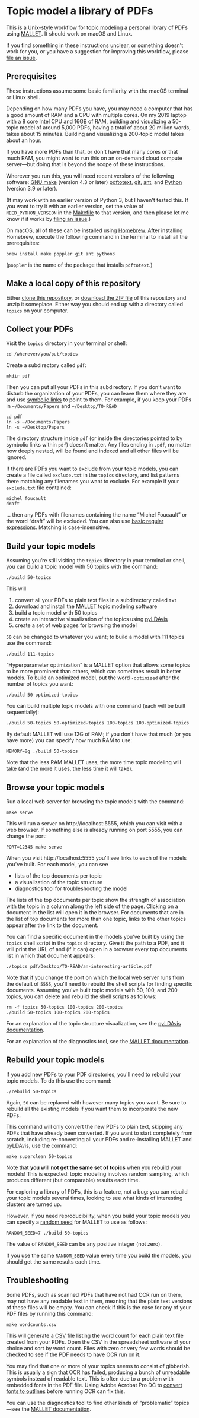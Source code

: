 # Topic model a library of PDFs

This is a Unix-style workflow for [topic modeling](https://www.youtube.com/watch?v=gN2x_KjJI1o) a personal
library of PDFs using [MALLET](http://mallet.cs.umass.edu). It should work on macOS and Linux.

If you find something in these instructions unclear, or something
doesn't work for you, or you have a suggestion for improving this
workflow, please [file an issue](https://github.com/rybesh/topics/issues).

## Prerequisites

These instructions assume some basic familiarity with the macOS
terminal or Linux shell.

Depending on how many PDFs you have, you may need a computer that has
a good amount of RAM and a CPU with multiple cores. On my 2019 laptop
with a 8 core Intel CPU and 16GB of RAM, building and visualizing a
50-topic model of around 5,000 PDFs, having a total of about 20
million words, takes about 15 minutes. Building and visualizing a
200-topic model takes about an hour.

If you have more PDFs than that, or don't have that many cores or that
much RAM, you might want to run this on an on-demand cloud compute
server—but doing that is beyond the scope of these instructions.

Wherever you run this, you will need recent versions of the following
software: [GNU make](https://www.gnu.org/software/make/) (version 4.3 or later) [pdftotext](https://en.wikipedia.org/wiki/Pdftotext),
[git](https://git-scm.com), [ant](https://ant.apache.org), and [Python](https://www.python.org) (version 3.9 or later).

(It may work with an earlier version of Python 3, but I haven't tested
this. If you want to try it with an earlier version, set the value of
`NEED_PYTHON_VERSION` in the [Makefile](https://github.com/rybesh/topics/blob/main/Makefile#L8) to that version, and then
please let me know if it works by [filing an issue](https://github.com/rybesh/topics/issues).)

On macOS, all of these can be installed using [Homebrew](https://brew.sh). After
installing Homebrew, execute the following command in the terminal to
install all the prerequisites:

```
brew install make poppler git ant python3
```

(`poppler` is the name of the package that installs `pdftotext`.)

## Make a local copy of this repository

Either [clone this repository](https://docs.github.com/en/github/creating-cloning-and-archiving-repositories/cloning-a-repository), or [download the ZIP file](https://github.com/rybesh/topics/archive/main.zip) of
this repository and unzip it someplace. Either way you should end up
with a directory called `topics` on your computer.

## Collect your PDFs

Visit the `topics` directory in your terminal or shell:

```
cd /wherever/you/put/topics
```

Create a subdirectory called `pdf`:

```
mkdir pdf
```

Then you can put all your PDFs in this subdirectory. If you don't want
to disturb the organization of your PDFs, you can leave them where
they are and use [symbolic links](https://wiki.debian.org/SymLink) to point to them. For example, if
you keep your PDFs in `~/Documents/Papers` and `~/Desktop/TO-READ`

```
cd pdf
ln -s ~/Documents/Papers
ln -s ~/Desktop/Papers
```

The directory structure inside `pdf` (or inside the directories
pointed to by symbolic links within `pdf`) doesn't matter. Any files
ending in `.pdf`, no matter how deeply nested, will be found and
indexed and all other files will be ignored.

If there are PDFs you want to exclude from your topic models, you can
create a file called `exclude.txt` in the `topics` directory, and list
patterns there matching any filenames you want to exclude. For example
if your `exclude.txt` file contained:

```
michel foucault
draft
```

… then any PDFs with filenames containing the name “Michel Foucault”
or the word “draft” will be excluded. You can also use [basic regular
expressions](https://www.gnu.org/software/grep/manual/html_node/Basic-vs-Extended.html). Matching is case-insensitive.

## Build your topic models

Assuming you’re still visiting the `topics` directory in your terminal
or shell, you can build a topic model with 50 topics with the command:

```
./build 50-topics
```

This will

1. convert all your PDFs to plain text files in a subdirectory called `txt`
1. download and install the [MALLET](http://mallet.cs.umass.edu/) topic modeling software
1. build a topic model with 50 topics
1. create an interactive visualization of the topics using [pyLDAvis](https://github.com/bmabey/pyLDAvis)
1. create a set of web pages for browsing the model

`50` can be changed to whatever you want; to build a model with 111
topics use the command:

```
./build 111-topics
```

“Hyperparameter optimization” is a MALLET option that allows some
topics to be more prominent than others, which can sometimes result in
better models. To build an optimized model, put the word `-optimized`
after the number of topics you want:

```
./build 50-optimized-topics
```

You can build multiple topic models with one command (each will be
built sequentially):

```
./build 50-topics 50-optimized-topics 100-topics 100-optimized-topics
```

By default MALLET will use 12G of RAM; if you don't have that much (or
you have more) you can specify how much RAM to use:

```
MEMORY=8g ./build 50-topics
```

Note that the less RAM MALLET uses, the more time topic modeling will
take (and the more it uses, the less time it will take).

## Browse your topic models

Run a local web server for browsing the topic models with the command:

```
make serve
```

This will run a server on http://localhost:5555, which you can visit
with a web browser. If something else is already running on port 5555,
you can change the port:

```
PORT=12345 make serve
```

When you visit http://localhost:5555 you'll see links to each of the
models you've built. For each model, you can see

* lists of the top documents per topic
* a visualization of the topic structure
* diagnostics tool for troubleshooting the model

The lists of the top documents per topic show the strength of
association with the topic in a column along the left side of the
page. Clicking on a document in the list will open it in the
browser. For documents that are in the list of top documents for more
than one topic, links to the other topics appear after the link to the
document.

You can find a specific document in the models you've built by using
the `topics` shell script in the `topics` directory. Give it the path
to a PDF, and it will print the URL of and (if it can) open in a
browser every top documents list in which that document appears:

```
./topics pdf/Desktop/TO-READ/an-interesting-article.pdf
```

Note that if you change the port on which the local web server runs
from the default of `5555`, you'll need to rebuild the shell scripts
for finding specific documents. Assuming you've built topic models
with 50, 100, and 200 topics, you can delete and rebuild the shell
scripts as follows:

```
rm -f topics 50-topics 100-topics 200-topics
./build 50-topics 100-topics 200-topics
```

For an explanation of the topic structure visualization, see the
[pyLDAvis documentation](https://pyldavis.readthedocs.io/en/latest/readme.html#usage).

For an explanation of the diagnostics tool, see the [MALLET
documentation](http://mallet.cs.umass.edu/diagnostics.php).

## Rebuild your topic models

If you add new PDFs to your PDF directories, you'll need to rebuild
your topic models. To do this use the command:

```
./rebuild 50-topics
```

Again, `50` can be replaced with however many topics you want. Be sure
to rebuild all the existing models if you want them to incorporate the
new PDFs.

This command will only convert the new PDFs to plain text, skipping any
PDFs that have already been converted. If you want to start completely
from scratch, including re-converting all your PDFs and re-installing
MALLET and pyLDAvis, use the command:

```
make superclean 50-topics
```

Note that **you will not get the same set of topics** when you rebuild
your models! This is expected: topic modeling involves random
sampling, which produces different (but comparable) results each time.

For exploring a library of PDFs, this is a feature, not a bug: you can
rebuild your topic models several times, looking to see what kinds of
interesting clusters are turned up.

However, if you need reproducibility, when you build your topic models
you can specify a [random seed](https://en.wikipedia.org/wiki/Random_seed) for MALLET to use as follows:

```
RANDOM_SEED=7 ./build 50-topics
```

The value of `RANDOM_SEED` can be any positive integer (not zero). 

If you use the same `RANDOM_SEED` value every time you build the
models, you should get the same results each time.

## Troubleshooting

Some PDFs, such as scanned PDFs that have not had OCR run on them, may
not have any readable text in them, meaning that the plain text
versions of these files will be empty. You can check if this is the
case for any of your PDF files by running this command:

```
make wordcounts.csv
```

This will generate a [CSV](https://simple.wikipedia.org/wiki/Comma-separated_values) file listing the word count for each
plain text file created from your PDFs. Open the CSV in the
spreadsheet software of your choice and sort by word count. Files with
zero or very few words should be checked to see if the PDF needs to
have OCR run on it.

You may find that one or more of your topics seems to consist of
gibberish. This is usually a sign that OCR has failed, producing a
bunch of unreadable symbols instead of readable text. This is often
due to a problem with embedded fonts in the PDF file. Using Adobe
Acrobat Pro DC to [convert fonts to outlines](https://www.copperbottomdesign.com/blog/converting-fonts-to-outlines) before running OCR
can fix this.

You can use the diagnostics tool to find other kinds of “problematic”
topics—see the [MALLET documentation](http://mallet.cs.umass.edu/diagnostics.php).
